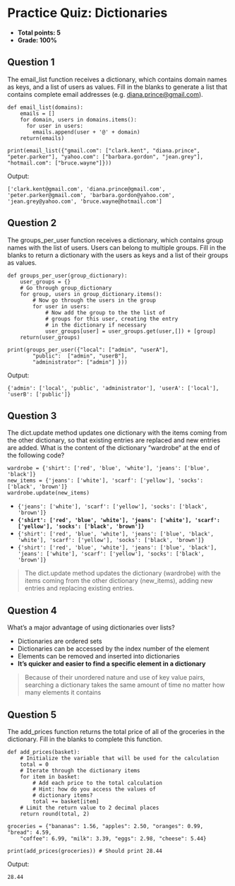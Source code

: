 # Practice Quiz: Dictionaries
* **Total points: 5**
* **Grade: 100%**

## Question 1

The email_list function receives a dictionary, which contains domain names as keys, and a list of users as values. Fill in the blanks to generate a list that contains complete email addresses (e.g. diana.prince@gmail.com).

```
def email_list(domains):
	emails = []
	for domain, users in domains.items():
	  for user in users:
	    emails.append(user + '@' + domain)
	return(emails)

print(email_list({"gmail.com": ["clark.kent", "diana.prince", "peter.parker"], "yahoo.com": ["barbara.gordon", "jean.grey"], "hotmail.com": ["bruce.wayne"]}))
```

Output:

```
['clark.kent@gmail.com', 'diana.prince@gmail.com', 'peter.parker@gmail.com', 'barbara.gordon@yahoo.com', 'jean.grey@yahoo.com', 'bruce.wayne@hotmail.com']
```

## Question 2

The groups_per_user function receives a dictionary, which contains group names with the list of users. Users can belong to multiple groups. Fill in the blanks to return a dictionary with the users as keys and a list of their groups as values.

```
def groups_per_user(group_dictionary):
	user_groups = {}
	# Go through group_dictionary
	for group, users in group_dictionary.items():
		# Now go through the users in the group
		for user in users:
			# Now add the group to the the list of
			# groups for this user, creating the entry
			# in the dictionary if necessary
			user_groups[user] = user_groups.get(user,[]) + [group]
	return(user_groups)

print(groups_per_user({"local": ["admin", "userA"],
		"public":  ["admin", "userB"],
		"administrator": ["admin"] }))
```

Output:

```
{'admin': ['local', 'public', 'administrator'], 'userA': ['local'], 'userB': ['public']}
```

## Question 3

The dict.update method updates one dictionary with the items coming from the other dictionary, so that existing entries are replaced and new entries are added. What is the content of the dictionary “wardrobe“ at the end of the following code?

```
wardrobe = {'shirt': ['red', 'blue', 'white'], 'jeans': ['blue', 'black']}
new_items = {'jeans': ['white'], 'scarf': ['yellow'], 'socks': ['black', 'brown']}
wardrobe.update(new_items)
```

* `{'jeans': ['white'], 'scarf': ['yellow'], 'socks': ['black', 'brown']}`
* **`{'shirt': ['red', 'blue', 'white'], 'jeans': ['white'], 'scarf': ['yellow'], 'socks': ['black', 'brown']}`**
* `{'shirt': ['red', 'blue', 'white'], 'jeans': ['blue', 'black', 'white'], 'scarf': ['yellow'], 'socks': ['black', 'brown']}`
* `{'shirt': ['red', 'blue', 'white'], 'jeans': ['blue', 'black'], 'jeans': ['white'], 'scarf': ['yellow'], 'socks': ['black', 'brown']}`

> The dict.update method updates the dictionary (wardrobe) with the items coming from the other dictionary (new_items), adding new entries and replacing existing entries.

## Question 4

What’s a major advantage of using dictionaries over lists?
* Dictionaries are ordered sets
* Dictionaries can be accessed by the index number of the element
* Elements can be removed and inserted into dictionaries
* **It’s quicker and easier to find a specific element in a dictionary**

> Because of their unordered nature and use of key value pairs, searching a dictionary takes the same amount of time no matter how many elements it contains

## Question 5

The add_prices function returns the total price of all of the groceries in the dictionary. Fill in the blanks to complete this function.

```
def add_prices(basket):
	# Initialize the variable that will be used for the calculation
	total = 0
	# Iterate through the dictionary items
	for item in basket:
		# Add each price to the total calculation
		# Hint: how do you access the values of
		# dictionary items?
		total += basket[item]
	# Limit the return value to 2 decimal places
	return round(total, 2)  

groceries = {"bananas": 1.56, "apples": 2.50, "oranges": 0.99, "bread": 4.59, 
	"coffee": 6.99, "milk": 3.39, "eggs": 2.98, "cheese": 5.44}

print(add_prices(groceries)) # Should print 28.44
```

Output:

```
28.44
```